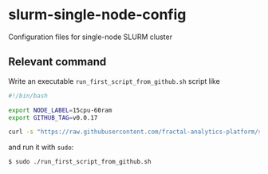 # slurm-single-node-config

Configuration files for single-node SLURM cluster


## Relevant command

Write an executable `run_first_script_from_github.sh` script like
```bash
#!/bin/bash

export NODE_LABEL=15cpu-60ram
export GITHUB_TAG=v0.0.17

curl -s "https://raw.githubusercontent.com/fractal-analytics-platform/slurm-single-node-config/refs/tags/$GITHUB_TAG/first_config_script.sh" | bash
```
and run it with `sudo`:
```console
$ sudo ./run_first_script_from_github.sh
```
